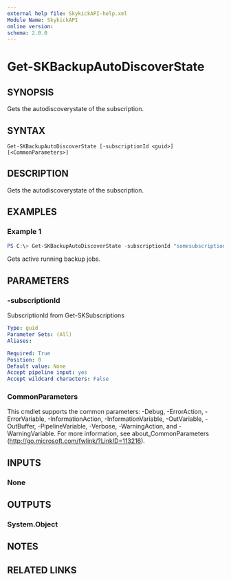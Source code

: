 ```yaml
---
external help file: SkykickAPI-help.xml
Module Name: SkykickAPI
online version:
schema: 2.0.0
---
```


# Get-SKBackupAutoDiscoverState

## SYNOPSIS
Gets the autodiscoverystate of the subscription.

## SYNTAX

```
Get-SKBackupAutoDiscoverState [-subscriptionId <guid>] [<CommonParameters>]
```

## DESCRIPTION
Gets the autodiscoverystate of the subscription.

## EXAMPLES

### Example 1
```powershell
PS C:\> Get-SKBackupAutoDiscoverState -subscriptionId "somesubscriptionId"
```

Gets active running backup jobs.

## PARAMETERS

### -subscriptionId
SubscriptionId from Get-SKSubscriptions

```yaml
Type: guid
Parameter Sets: (All)
Aliases:

Required: True
Position: 0
Default value: None
Accept pipeline input: yes
Accept wildcard characters: False
```

### CommonParameters
This cmdlet supports the common parameters: -Debug, -ErrorAction, -ErrorVariable, -InformationAction, -InformationVariable, -OutVariable, -OutBuffer, -PipelineVariable, -Verbose, -WarningAction, and -WarningVariable.
For more information, see about_CommonParameters (http://go.microsoft.com/fwlink/?LinkID=113216).

## INPUTS

### None

## OUTPUTS

### System.Object
## NOTES

## RELATED LINKS
